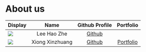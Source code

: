 # About us

Display |    Name     |           Github Profile            | Portfolio 
--------|:-----------:|:-----------------------------------:|:---------:
![](https://picsum.photos/seed/picsum/200/300) | Lee Hao Zhe | [Github](https://github.com/ehz0ah)
![](https://via.placeholder.com/100.png?text=Photo) | Xiong Xinzhuang | [Github](https://github.com/ThisisXXZ) | [Portfolio](docs/team/thisisxxz.md)
